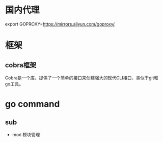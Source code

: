 # 国内代理
export GOPROXY=https://mirrors.aliyun.com/goproxy/
# 框架
## cobra框架
Cobra是一个库，提供了一个简单的接口来创建强大的现代CLI接口，类似于git和go工具。

# go command
## sub
* mod 模块管理
